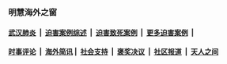 
### 明慧海外之窗

####  [武汉肺炎](indexes/365.md?t=06240501) &nbsp;|&nbsp;  [迫害案例综述](indexes/328.md?t=06240501) &nbsp;|&nbsp; [迫害致死案例](indexes/277.md?t=06240501)  &nbsp;|&nbsp; [更多迫害案例](indexes/81.md?t=06240501)  &nbsp;|&nbsp; 
####  [时事评论](indexes/19.md?t=06240501) &nbsp;|&nbsp; [海外简讯](indexes/245.md?t=06240501)&nbsp;|&nbsp;  [社会支持](indexes/140.md?t=06240501) &nbsp;|&nbsp; [褒奖决议](indexes/282.md?t=06240501) &nbsp;|&nbsp; [社区报道](indexes/91.md?t=06240501)  &nbsp;|&nbsp; [天人之间](indexes/78.md?t=06240501) 

